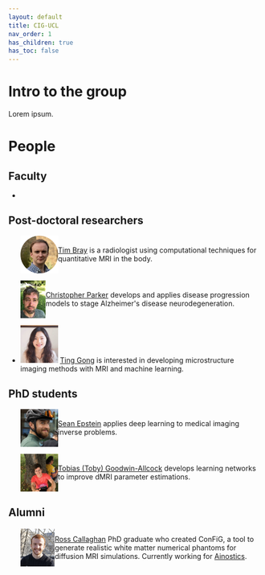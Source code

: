 ```yaml
---
layout: default
title: CIG-UCL
nav_order: 1
has_children: true
has_toc: false
---
```


# Intro to the group

Lorem ipsum.

# People

## Faculty

- 

## Post-doctoral researchers

<ul>
   <li style="display: flex; justify-content: flex-start; align-items: center">
      <img src="/headshots/TBCirclePhoto.jpeg" alt="@TJPBray" height="75" width="75" style=""/>
      <p> <a href="https://TJPBray.github.io/">Tim Bray</a> is a radiologist using computational techniques for quantitative MRI in the body. </p>
   </li>
</ul>

<ul>
   <li style="display: flex; justify-content: flex-start; align-items: center">
      <img src="/headshots/chris-face.png" alt="@csparker" height="75" width="75" style=""/>
      <p> <a href="https://csparker.github.io/">Christopher Parker</a> develops and applies disease progression models to stage Alzheimer's disease neurodegeneration. </p>
   </li>
</ul>

- <img src="/headshots/Ting.jpg" alt="@Tinggong" height="75" width="75" /> [Ting Gong](https://tinggong.github.io//) is interested in developing microstructure imaging methods with MRI and machine learning. 

## PhD students

<ul>
   <li style="display: flex; justify-content: flex-start; align-items: center">
      <img src="/headshots/sean_face.jpeg" alt="@seancepstein" height="75" width="75" style=""/>
      <p> <a href="https://seancepstein.github.io/">Sean Epstein</a> applies deep learning to medical imaging inverse problems. </p>
   </li>
</ul>

<ul>
   <li style="display: flex; justify-content: flex-start; align-items: center">
      <img src="/headshots/toby-face.jpg" alt="@TobyUCL" height="75" width="75" style=""/>
      <p> <a href="https://TobyUCL.github.io/">Tobias (Toby) Goodwin-Allcock</a> develops learning networks to improve dMRI parameter estimations. </p>
   </li>
</ul>

## Alumni

<ul>
   <li style="display: flex; justify-content: flex-start; align-items: center">
      <img src="/headshots/ross_face.JPG" alt="@rosscallaghan" height="75" width="75" style=""/>
      <p>  <a href="https://rcallagh.github.io/">Ross Callaghan</a> PhD graduate who created ConFiG, a tool to generate realistic white matter numerical phantoms for diffusion MRI simulations. Currently working for <a href="https://www.ainostics.com"> Ainostics</a>. </p>
   </li>
</ul>


